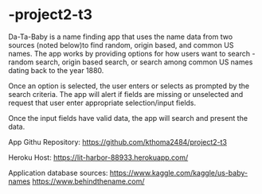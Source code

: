 # -project2-t3

Da-Ta-Baby is a name finding app that uses the name data from two sources (noted below)to find random, origin based, and common US names. The app works by providing options for how users want to search - random search, origin based search, or search among common US names dating back to the year 1880. 

Once an option is selected, the user enters or selects as prompted by the search criteria. The app will alert if fields are missing or unselected and request that user enter appropriate selection/input fields.

Once the input fields have valid data, the app will search and present the data. 

App Githu Repository:
https://github.com/kthoma2484/project2-t3

Heroku Host:
https://lit-harbor-88933.herokuapp.com/

Application database sources:
https://www.kaggle.com/kaggle/us-baby-names
https://www.behindthename.com/